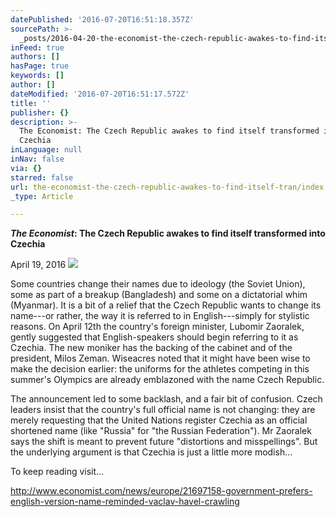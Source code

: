 ```yaml
---
datePublished: '2016-07-20T16:51:18.357Z'
sourcePath: >-
  _posts/2016-04-20-the-economist-the-czech-republic-awakes-to-find-itself-tran.md
inFeed: true
authors: []
hasPage: true
keywords: []
author: []
dateModified: '2016-07-20T16:51:17.572Z'
title: ''
publisher: {}
description: >-
  The Economist: The Czech Republic awakes to find itself transformed into
  Czechia
inLanguage: null
inNav: false
via: {}
starred: false
url: the-economist-the-czech-republic-awakes-to-find-itself-tran/index.html
_type: Article

---
```

_**The Economist**_**: The Czech Republic awakes to find itself transformed into Czechia**

April 19, 2016
![](https://the-grid-user-content.s3-us-west-2.amazonaws.com/801c7a97-79fa-4614-ad77-f4805e95a1bc.jpg)

Some countries change their names due to ideology (the Soviet Union), some as part of a breakup (Bangladesh) and some on a dictatorial whim (Myanmar). It is a bit of a relief that the Czech Republic wants to change its name---or rather, the way it is referred to in English---simply for stylistic reasons. On April 12th the country's foreign minister, Lubomir Zaoralek, gently suggested that English-speakers should begin referring to it as Czechia. The new moniker has the backing of the cabinet and of the president, Milos Zeman. Wiseacres noted that it might have been wise to make the decision earlier: the uniforms for the athletes competing in this summer's Olympics are already emblazoned with the name Czech Republic.

The announcement led to some backlash, and a fair bit of confusion. Czech leaders insist that the country's full official name is not changing: they are merely requesting that the United Nations register Czechia as an official shortened name (like "Russia" for "the Russian Federation"). Mr Zaoralek says the shift is meant to prevent future "distortions and misspellings". But the underlying argument is that Czechia is just a little more modish...

To keep reading visit...

http://www.economist.com/news/europe/21697158-government-prefers-english-version-name-reminded-vaclav-havel-crawling